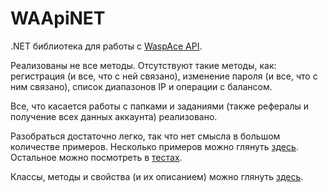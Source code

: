 WAApiNET
========

.NET библиотека для работы с [WaspAce API](http://docs.waspace.net/doku.php/ru/api).

Реализованы не все методы. Отсутствуют такие методы, как: регистрация (и все, что с ней связано), изменение пароля (и все, что с ним связано), список диапазонов IP и операции с балансом.

Все, что касается работы с папками и заданиями (также рефералы и получение всех данных аккаунта) реализовано.

Разобраться достаточно легко, так что нет смысла в большом количестве примеров. Несколько примеров можно глянуть [здесь](https://github.com/dredei/WAApiNET/wiki/%D0%9D%D0%B5%D1%81%D0%BA%D0%BE%D0%BB%D1%8C%D0%BA%D0%BE-%D0%BF%D1%80%D0%B8%D0%BC%D0%B5%D1%80%D0%BE%D0%B2). Остальное можно посмотреть в [тестах](https://github.com/dredei/WAApiNET/tree/master/C%23/WAApiNETTests).

Классы, методы и свойства (и их описанием) можно глянуть [здесь](https://rawgit.com/dredei/WAApiNET/master/Help/Help/html/e59534e3-66d2-2a7d-e87e-c17e7458f7f2.htm).
